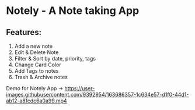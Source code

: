# Notely - A Note taking App

## Features:
1. Add a new note
2. Edit & Delete Note
3. Filter & Sort by date, priority, tags
4. Change Card Color
5. Add Tags to notes
6. Trash & Archive notes


Demo for Notely App ->
https://user-images.githubusercontent.com/9392954/163686357-1c634e57-d1f0-44d1-ab12-a8fcdc6a0a99.mp4



